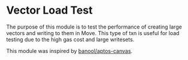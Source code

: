 # Vector Load Test

The purpose of this module is to test the performance of creating large vectors and writing to them in Move. This type of txn is useful for load testing due to the high gas cost and large writesets.

This module was inspired by [banool/aptos-canvas](https://github.com/banool/aptos-canvas).
